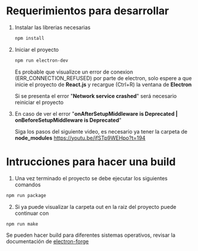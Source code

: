 # Requerimientos para desarrollar

1. Instalar las librerias necesarias
   ```bash
   npm install
   ```
2. Iniciar el proyecto
   ```bash
   npm run electron-dev
   ```
   Es probable que visualizce un error de conexion (ERR_CONNECTION_REFUSED) por parte de electron, solo espere a que inicie el proyecto de **React.js** y recargue (Ctrl+R) la ventana de **Electron**

   Si se presenta el error "**Network service crashed**" será necesario reiniciar el proyecto

3. En caso de ver el error "**onAfterSetupMiddleware is Deprecated | onBeforeSetupMiddleware is Deprecated**"
   
    Siga los pasos del siguiente video, es necesario ya tener la carpeta de **node_modules** 
    <https://youtu.be/ifSTp9WEHpo?t=194>

# Intrucciones para hacer una build
1. Una vez terminado el proyecto se debe ejecutar los siguientes comandos
```bash
npm run package
```
2. Si ya puede visualizar la carpeta out en la raiz del proyecto puede continuar con
```bash
npm run make
```
Se pueden hacer build para diferentes sistemas operativos, revisar la documentación de [electron-forge](https://www.electronforge.io/)
